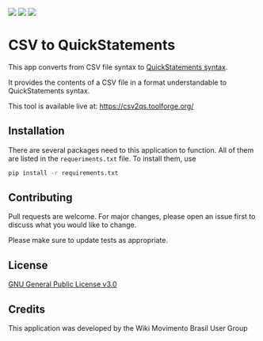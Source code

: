 <img src="https://img.shields.io/github/issues/WikiMovimentoBrasil/ijc?style=for-the-badge"/> <img src="https://img.shields.io/github/license/WikiMovimentoBrasil/ijc?style=for-the-badge"/> <img src="https://img.shields.io/github/languages/top/WikiMovimentoBrasil/ijc?style=for-the-badge"/>
# CSV to QuickStatements

This app converts from CSV file syntax to [QuickStatements syntax](https://www.wikidata.org/wiki/Help:QuickStatements/en). 

It provides the contents of a CSV file in a format understandable to QuickStatements syntax.

This tool is available live at: https://csv2qs.toolforge.org/

## Installation

There are several packages need to this application to function. All of them are listed in the <code>requeriments.txt</code> file. To install them, use

```bash
pip install -r requirements.txt
```

## Contributing
Pull requests are welcome. For major changes, please open an issue first to discuss what you would like to change.

Please make sure to update tests as appropriate.

## License
[GNU General Public License v3.0](https://github.com/WikiMovimentoBrasil/wikimarcas/blob/master/LICENSE)

## Credits
This application was developed by the Wiki Movimento Brasil User Group
